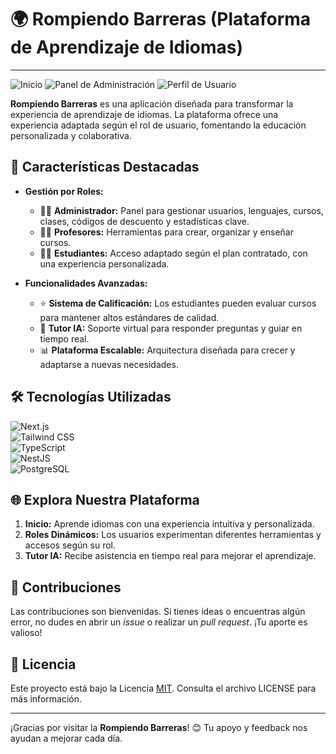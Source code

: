 # 🌍 Rompiendo Barreras (Plataforma de Aprendizaje de Idiomas)

---

![Inicio](https://github.com/user-attachments/assets/b91e2284-3326-489d-87e2-6842f2c16391)
![Panel de Administración](https://github.com/user-attachments/assets/b93cec1b-6135-4a1c-9d94-b86ba1219188)
![Perfil de Usuario](https://github.com/user-attachments/assets/e4a2165d-6ef0-44b1-8afb-b64f8b5aef62)


**Rompiendo Barreras** es una aplicación diseñada para transformar la experiencia de aprendizaje de idiomas. La plataforma ofrece una experiencia adaptada según el rol de usuario, fomentando la educación personalizada y colaborativa.  

## 🚀 Características Destacadas


- **Gestión por Roles:**
  - 👩‍💼 **Administrador:** Panel para gestionar usuarios, lenguajes, cursos, clases, códigos de descuento y estadísticas clave.
  - 👨‍🏫 **Profesores:** Herramientas para crear, organizar y enseñar cursos.
  - 👩‍🎓 **Estudiantes:** Acceso adaptado según el plan contratado, con una experiencia personalizada.
  
- **Funcionalidades Avanzadas:**
  - ⭐ **Sistema de Calificación:** Los estudiantes pueden evaluar cursos para mantener altos estándares de calidad.
  - 🤖 **Tutor IA:** Soporte virtual para responder preguntas y guiar en tiempo real.
  - 📊 **Plataforma Escalable:** Arquitectura diseñada para crecer y adaptarse a nuevas necesidades.

## 🛠️ Tecnologías Utilizadas

![Next.js](https://img.shields.io/badge/Next.js-000000?style=for-the-badge&logo=nextdotjs&logoColor=white)  
![Tailwind CSS](https://img.shields.io/badge/Tailwind%20CSS-06B6D4?style=for-the-badge&logo=tailwind-css&logoColor=white)  
![TypeScript](https://img.shields.io/badge/TypeScript-007ACC?style=for-the-badge&logo=typescript&logoColor=white)  
![NestJS](https://img.shields.io/badge/NestJS-E0234E?style=for-the-badge&logo=nestjs&logoColor=white)  
![PostgreSQL](https://img.shields.io/badge/PostgreSQL-336791?style=for-the-badge&logo=postgresql&logoColor=white)

## 🌐 Explora Nuestra Plataforma

1. **Inicio:** Aprende idiomas con una experiencia intuitiva y personalizada.  
2. **Roles Dinámicos:** Los usuarios experimentan diferentes herramientas y accesos según su rol.  
3. **Tutor IA:** Recibe asistencia en tiempo real para mejorar el aprendizaje.  

## 🤝 Contribuciones

Las contribuciones son bienvenidas. Si tienes ideas o encuentras algún error, no dudes en abrir un *issue* o realizar un *pull request*. ¡Tu aporte es valioso!

## 📜 Licencia

Este proyecto está bajo la Licencia [MIT](LICENSE). Consulta el archivo LICENSE para más información.

---

¡Gracias por visitar la **Rompiendo Barreras**! 😊 Tu apoyo y feedback nos ayudan a mejorar cada día.
